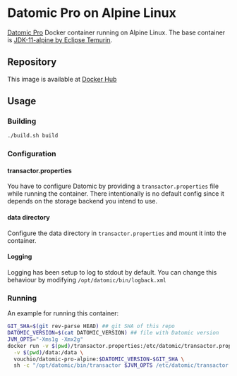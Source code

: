# Datomic Pro on Alpine Linux

[Datomic Pro](https://www.datomic.com/on-prem.html) Docker container running on Alpine Linux. 
The base container is [JDK-11-alpine by Eclipse Temurin](https://hub.docker.com/_/eclipse-temurin). 

## Repository

This image is available at [Docker Hub](https://hub.docker.com/repository/docker/vouchio/datomic-pro-alpine/general)

## Usage

### Building

```bash
./build.sh build
```

### Configuration

#### transactor.properties

You have to configure Datomic by providing a `transactor.properties` file while running the container. 
There intentionally is no default config since it depends on the storage backend you intend to use.

#### data directory

Configure the data directory in `transactor.properties` and mount it into the container.

#### Logging

Logging has been setup to log to stdout by default. You can change this behaviour by modifying 
`/opt/datomic/bin/logback.xml`

### Running 

An example for running this container:

```bash
GIT_SHA=$(git rev-parse HEAD) ## git SHA of this repo
DATOMIC_VERSION=$(cat DATOMIC_VERSION) ## file with Datomic version
JVM_OPTS="-Xms1g -Xmx2g"
docker run -v $(pwd)/transactor.properties:/etc/datomic/transactor.properties \
  -v $(pwd)/data:/data \
  vouchio/datomic-pro-alpine:$DATOMIC_VERSION-$GIT_SHA \
  sh -c "/opt/datomic/bin/transactor $JVM_OPTS /etc/datomic/transactor.properties"
```
